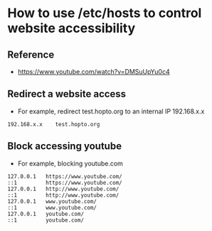 # How to use /etc/hosts to control website accessibility

## Reference
 - https://www.youtube.com/watch?v=DMSuUpYu0c4

## Redirect a website access
 - For example, redirect test.hopto.org to an internal IP 192.168.x.x
 ```
 192.168.x.x    test.hopto.org
 ```

## Block accessing youtube
 - For example, blocking youtube.com
 ```
 127.0.0.1   https://www.youtube.com/
 ::1         https://www.youtube.com/
 127.0.0.1   http://www.youtube.com/
 ::1         http://www.youtube.com/
 127.0.0.1   www.youtube.com/
 ::1         www.youtube.com/
 127.0.0.1   youtube.com/
 ::1         youtube.com/
 ```
